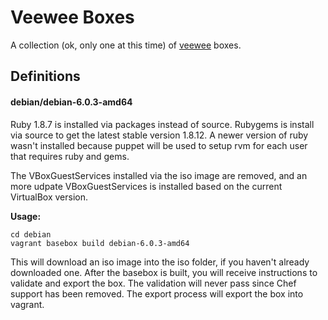 # Veewee Boxes

A collection (ok, only one at this time) of [veewee](https://github.com/jedi4ever/veewee) boxes.  

## Definitions

#### debian/debian-6.0.3-amd64

Ruby 1.8.7 is installed via packages instead of source. Rubygems is install
via source to get the latest stable version 1.8.12.  A newer version of
ruby wasn't installed because puppet will be used to setup rvm for each
user that requires ruby and gems. 

The VBoxGuestServices installed via the iso image are removed, and an
more udpate VBoxGuestServices is installed based on the current
VirtualBox version.

**Usage:**

    cd debian
    vagrant basebox build debian-6.0.3-amd64

This will download an iso image into the iso folder, if you haven't already
downloaded one.  After the basebox is built, you will receive
instructions to validate and export the box.  The validation will never
pass since Chef support has been removed.  The export process will
export the box into vagrant.  





